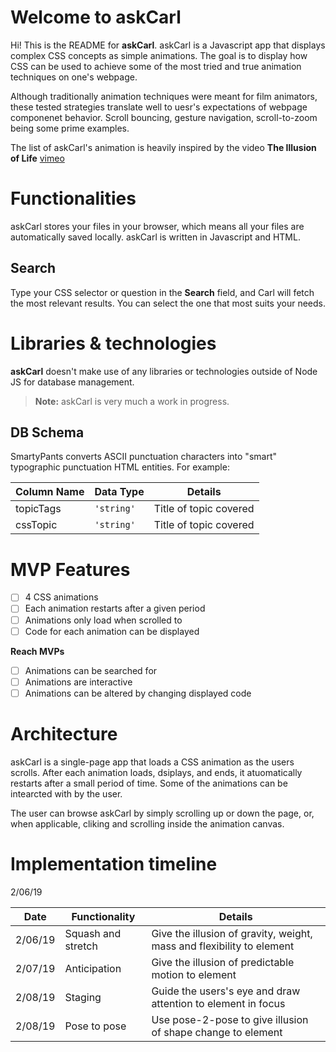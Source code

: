 # Welcome to askCarl

Hi! This is the README for **askCarl**. askCarl is a Javascript app that displays complex CSS concepts as simple animations. The goal is to display how CSS can be used to achieve some of the most tried and true animation techniques on one's webpage.

Although traditionally animation techniques were meant for film animators, these tested strategies translate well to uesr's expectations of webpage componenet behavior. Scroll bouncing, gesture navigation, scroll-to-zoom being some prime examples.

The list of askCarl's animation is heavily inspired by the video **The Illusion of Life** [vimeo](https://vimeo.com/93206523)


# Functionalities

askCarl stores your files in your browser, which means all your files are automatically saved locally. askCarl is written in Javascript and HTML.

## Search

Type your CSS selector or question in the **Search** field, and Carl will fetch the most relevant results. You can select the one that most suits your needs.


# Libraries & technologies

**askCarl** doesn't make use of any libraries or technologies outside of Node JS for database management.

> **Note:** askCarl is very much a work in progress.


## DB Schema

SmartyPants converts ASCII punctuation characters into "smart" typographic punctuation HTML entities. For example:

|   Column Name  |         Data Type             |      Details                |
|----------------|-------------------------------|-----------------------------|
|   topicTags    |         `'string'`            |   Title of topic covered    |   
|   cssTopic     |         `'string'`            |   Title of topic covered    |

# MVP Features

- [ ] 4 CSS animations
- [ ] Each animation restarts after a given period
- [ ] Animations only load when scrolled to
- [ ] Code for each animation can be displayed

**Reach MVPs**
- [ ] Animations can be searched for
- [ ] Animations are interactive
- [ ] Animations can be altered by changing displayed code

# Architecture 

askCarl is a single-page app that loads a CSS animation as the users scrolls. After each animation loads, dsiplays, and ends, it atuomatically restarts after a small period of time. Some of the animations can be intearcted with by the user. 

The user can browse askCarl by simply scrolling up or down the page, or, when applicable, cliking and scrolling inside the animation canvas.

# Implementation timeline

2/06/19 

|      Date      |         Functionality         |      Details                |
|----------------|-------------------------------|-----------------------------|
|    2/06/19     |   Squash and stretch          |   Give the illusion of gravity, weight, mass and flexibility to element |
|    2/07/19     |   Anticipation                |   Give the illusion of predictable motion to element           |
|    2/08/19     |   Staging                     |   Guide the users's eye and draw attention to element in focus |
|    2/08/19     |   Pose to pose                |   Use pose-2-pose to give illusion of shape change to element  |